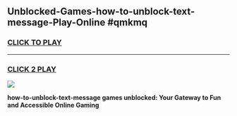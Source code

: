 
## Unblocked-Games-how-to-unblock-text-message-Play-Online #qmkmq
<h3>
<a href="https://news.freeplayer.one?title=how-to-unblock-text-message&ref=3">CLICK TO PLAY</a></h3>
<hr>

<h3>
<a href="https://news.freeplayer.one?title=how-to-unblock-text-message&ref=3">CLICK 2 PLAY</a>
  
</h3>

<a href="https://news.freeplayer.one?title=how-to-unblock-text-message&ref=3"><img src="https://clearcache.store/games.png"></a>


**how-to-unblock-text-message games unblocked: Your Gateway to Fun and Accessible Online Gaming**
